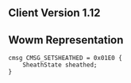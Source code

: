 ## Client Version 1.12

## Wowm Representation
```rust,ignore
cmsg CMSG_SETSHEATHED = 0x01E0 {
    SheathState sheathed;    
}

```
